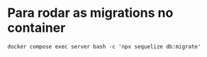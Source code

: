# Para rodar as migrations no container ####
```
docker compose exec server bash -c 'npx sequelize db:migrate'
```
